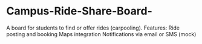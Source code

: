 # Campus-Ride-Share-Board-
A board for students to find or offer rides (carpooling).   Features:  Ride posting and booking  Maps integration  Notifications via email or SMS (mock)

